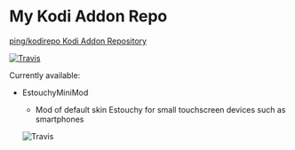 # My Kodi Addon Repo

[ping/kodirepo Kodi Addon Repository](https://ping.github.io/kodirepo/)

[![Travis](https://img.shields.io/travis/ping/kodirepo.svg?style=flat-square)](https://travis-ci.org/ping/kodirepo/)

Currently available:

- EstouchyMiniMod
  - Mod of default skin Estouchy for small touchscreen devices such as smartphones

  ![Travis](https://i.imgur.com/s2uZX0T.gif)
